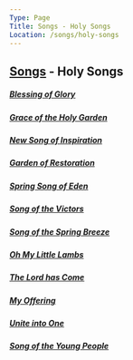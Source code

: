```yaml
---
Type: Page
Title: Songs - Holy Songs
Location: /songs/holy-songs
---
```


## [Songs](/songs) - Holy Songs
##### [Blessing of Glory](/songs/holy-songs/01_blessing-of-glory)
##### [Grace of the Holy Garden](/songs/holy-songs/02_grace-of-the-holy-garden)
##### [New Song of Inspiration](/songs/holy-songs/03_new-song-of-inspiration)
##### [Garden of Restoration](/songs/holy-songs/04_garden-of-restoration)
##### [Spring Song of Eden](/songs/holy-songs/05_spring-song-of-eden)
##### [Song of the Victors](/songs/holy-songs/06_song-of-the-victors)
##### [Song of the Spring Breeze](/songs/holy-songs/07_song-of-the-spring-breeze)
##### [Oh My Little Lambs](/songs/holy-songs/08_oh-my-little-lambs)
##### [The Lord has Come](/songs/holy-songs/09_the-lord-has-come)
##### [My Offering](/songs/holy-songs/10_my-offering)
##### [Unite into One](/songs/holy-songs/11_unite-into-one)
##### [Song of the Young People](/songs/holy-songs/12_song-of-the-young-people)
